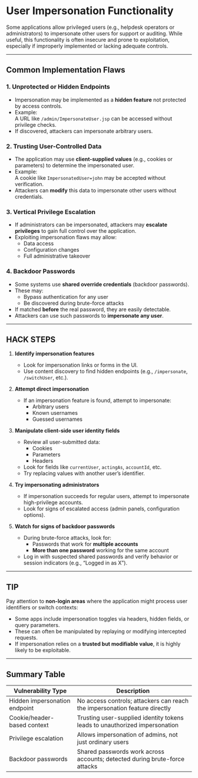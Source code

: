 # User Impersonation Functionality

Some applications allow privileged users (e.g., helpdesk operators or administrators) to impersonate other users for support or auditing. While useful, this functionality is often insecure and prone to exploitation, especially if improperly implemented or lacking adequate controls.

---

## Common Implementation Flaws

### 1. Unprotected or Hidden Endpoints
- Impersonation may be implemented as a **hidden feature** not protected by access controls.
- Example:  
  A URL like `/admin/ImpersonateUser.jsp` can be accessed without privilege checks.
- If discovered, attackers can impersonate arbitrary users.

### 2. Trusting User-Controlled Data
- The application may use **client-supplied values** (e.g., cookies or parameters) to determine the impersonated user.
- Example:  
  A cookie like `ImpersonatedUser=john` may be accepted without verification.
- Attackers can **modify** this data to impersonate other users without credentials.

### 3. Vertical Privilege Escalation
- If administrators can be impersonated, attackers may **escalate privileges** to gain full control over the application.
- Exploiting impersonation flaws may allow:
  - Data access
  - Configuration changes
  - Full administrative takeover

### 4. Backdoor Passwords
- Some systems use **shared override credentials** (backdoor passwords).
- These may:
  - Bypass authentication for any user
  - Be discovered during brute-force attacks
- If matched **before** the real password, they are easily detectable.
- Attackers can use such passwords to **impersonate any user**.

---

## HACK STEPS

1. **Identify impersonation features**
   - Look for impersonation links or forms in the UI.
   - Use content discovery to find hidden endpoints (e.g., `/impersonate`, `/switchUser`, etc.).

2. **Attempt direct impersonation**
   - If an impersonation feature is found, attempt to impersonate:
     - Arbitrary users
     - Known usernames
     - Guessed usernames

3. **Manipulate client-side user identity fields**
   - Review all user-submitted data:
     - Cookies
     - Parameters
     - Headers
   - Look for fields like `currentUser`, `actingAs`, `accountId`, etc.
   - Try replacing values with another user’s identifier.

4. **Try impersonating administrators**
   - If impersonation succeeds for regular users, attempt to impersonate high-privilege accounts.
   - Look for signs of escalated access (admin panels, configuration options).

5. **Watch for signs of backdoor passwords**
   - During brute-force attacks, look for:
     - Passwords that work for **multiple accounts**
     - **More than one password** working for the same account
   - Log in with suspected shared passwords and verify behavior or session indicators (e.g., “Logged in as X”).

---

## TIP

Pay attention to **non-login areas** where the application might process user identifiers or switch contexts:
- Some apps include impersonation toggles via headers, hidden fields, or query parameters.
- These can often be manipulated by replaying or modifying intercepted requests.
- If impersonation relies on a **trusted but modifiable value**, it is highly likely to be exploitable.

---

## Summary Table

| Vulnerability Type             | Description                                                                 |
|-------------------------------|-----------------------------------------------------------------------------|
| Hidden impersonation endpoint | No access controls; attackers can reach the impersonation feature directly |
| Cookie/header-based context   | Trusting user-supplied identity tokens leads to unauthorized impersonation |
| Privilege escalation          | Allows impersonation of admins, not just ordinary users                     |
| Backdoor passwords            | Shared passwords work across accounts; detected during brute-force attacks |
